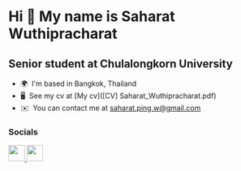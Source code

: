 Hi 👋 My name is Saharat Wuthipracharat
=======================================

Senior student at Chulalongkorn University
------------------------------------------

* 🌍  I'm based in Bangkok, Thailand
* 🖥️  See my cv at [My cv]([CV] Saharat_Wuthipracharat.pdf)
* ✉️  You can contact me at [saharat.ping.w@gmail.com](mailto:saharat.ping.w@gmail.com)




### Socials

<p align="left"> <a href="https://www.github.com/Alarm24" target="_blank" rel="noreferrer"> <picture> <source media="(prefers-color-scheme: dark)" srcset="https://raw.githubusercontent.com/danielcranney/readme-generator/main/public/icons/socials/github-dark.svg" /> <source media="(prefers-color-scheme: light)" srcset="https://raw.githubusercontent.com/danielcranney/readme-generator/main/public/icons/socials/github.svg" /> <img src="https://raw.githubusercontent.com/danielcranney/readme-generator/main/public/icons/socials/github.svg" width="32" height="32" /> </picture> </a> <a href="https://www.linkedin.com/in/saharat-wuthipracharat-212597266/" target="_blank" rel="noreferrer"> <picture> <source media="(prefers-color-scheme: dark)" srcset="https://raw.githubusercontent.com/danielcranney/readme-generator/main/public/icons/socials/linkedin-dark.svg" /> <source media="(prefers-color-scheme: light)" srcset="https://raw.githubusercontent.com/danielcranney/readme-generator/main/public/icons/socials/linkedin.svg" /> <img src="https://raw.githubusercontent.com/danielcranney/readme-generator/main/public/icons/socials/linkedin.svg" width="32" height="32" /> </picture> </a></p>


